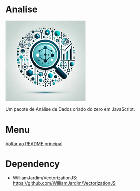 # Analise
![Logo do projeto](./imagens/icon256x256.png)

Um pacote de Análise de Dados criado do zero em JavaScript. 

# Menu
[Voltar ao README principal](../README.md)

# Dependency
  - WilliamJardim/VectorizationJS: https://github.com/WilliamJardim/VectorizationJS